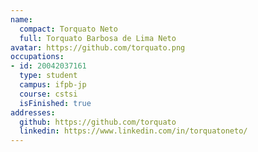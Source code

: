 ```yaml
---
name:
  compact: Torquato Neto
  full: Torquato Barbosa de Lima Neto
avatar: https://github.com/torquato.png
occupations:
- id: 20042037161
  type: student
  campus: ifpb-jp
  course: cstsi
  isFinished: true
addresses:
  github: https://github.com/torquato
  linkedin: https://www.linkedin.com/in/torquatoneto/
---
```

